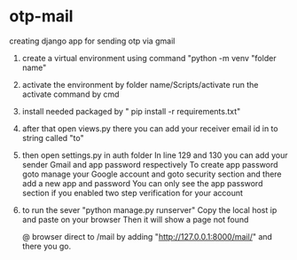 # otp-mail
creating django app for sending otp via gmail
1) create a virtual environment using command 
     "python -m venv "folder name"
2) activate the environment by 
     folder name/Scripts/activate 
      run the activate command by cmd
3) install needed packaged by
     " pip install -r requirements.txt"
4) after that open views.py 
 there you can add your receiver email id in to string called "to"
5) then open settings.py in auth folder
   In line 129 and 130 you can add your sender Gmail and app password respectively
To create app password goto manage your Google account and goto security section and there add a new app and password
You can only see the app password section if you enabled two step verification for your account
6) to run the sever 
  "python manage.py runserver"
   Copy the local host ip and paste on your browser 
   Then it will show a page not found 

   @ browser direct  to /mail by adding "http://127.0.0.1:8000/mail/" and there you go.
   

